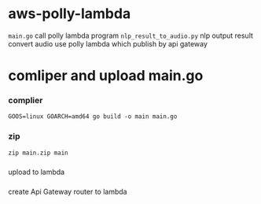 # aws-polly-lambda
`main.go` call polly lambda program
`nlp_result_to_audio.py` nlp output result convert audio use polly lambda which publish by api gateway

# comliper and upload main.go
### complier
```
GOOS=linux GOARCH=amd64 go build -o main main.go
```
### zip
```
zip main.zip main
```
###
upload to lambda
###
create Api Gateway router to lambda
